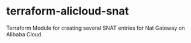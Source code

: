 # terraform-alicloud-snat
Terraform Module for creating several SNAT entries for Nat Gateway on  Alibaba Cloud.
